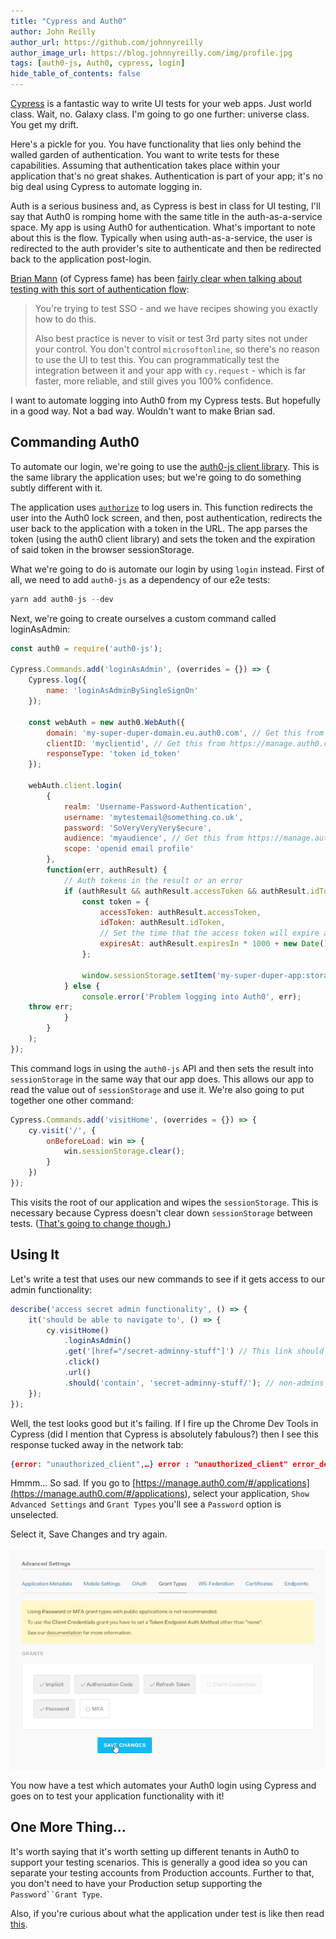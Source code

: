 ```yaml
---
title: "Cypress and Auth0"
author: John Reilly
author_url: https://github.com/johnnyreilly
author_image_url: https://blog.johnnyreilly.com/img/profile.jpg
tags: [auth0-js, Auth0, cypress, login]
hide_table_of_contents: false
---
```

[Cypress](<https://www.cypress.io/>) is a fantastic way to write UI tests for your web apps. Just world class. Wait, no. Galaxy class. I'm going to go one further: universe class. You get my drift.

 Here's a pickle for you. You have functionality that lies only behind the walled garden of authentication. You want to write tests for these capabilities. Assuming that authentication takes place within your application that's no great shakes. Authentication is part of your app; it's no big deal using Cypress to automate logging in.

Auth is a serious business and, as Cypress is best in class for UI testing, I'll say that Auth0 is romping home with the same title in the auth-as-a-service space. My app is using Auth0 for authentication. What's important to note about this is the flow. Typically when using auth-as-a-service, the user is redirected to the auth provider's site to authenticate and then be redirected back to the application post-login.

[Brian Mann](<https://github.com/brian-mann>) (of Cypress fame) has been [fairly clear when talking about testing with this sort of authentication flow](<https://github.com/cypress-io/cypress/issues/1342#issuecomment-366747803>):

> You're trying to test SSO - and we have recipes showing you exactly how to do this.
> 
> Also best practice is never to visit or test 3rd party sites not under your control. You don't control `microsoftonline`, so there's no reason to use the UI to test this. You can programmatically test the integration between it and your app with `cy.request` \- which is far faster, more reliable, and still gives you 100% confidence.

I want to automate logging into Auth0 from my Cypress tests. But hopefully in a good way. Not a bad way. Wouldn't want to make Brian sad.

## Commanding Auth0

To automate our login, we're going to use the [auth0-js client library](<https://github.com/auth0/auth0.js>). This is the same library the application uses; but we're going to do something subtly different with it.

The application uses [`authorize`](<https://github.com/auth0/auth0.js#api>) to log users in. This function redirects the user into the Auth0 lock screen, and then, post authentication, redirects the user back to the application with a token in the URL. The app parses the token (using the auth0 client library) and sets the token and the expiration of said token in the browser sessionStorage.

What we're going to do is automate our login by using `login` instead. First of all, we need to add `auth0-js` as a dependency of our e2e tests:

```js
yarn add auth0-js --dev
```

Next, we're going to create ourselves a custom command called loginAsAdmin:

```js
const auth0 = require('auth0-js');

Cypress.Commands.add('loginAsAdmin', (overrides = {}) => {
    Cypress.log({
        name: 'loginAsAdminBySingleSignOn'
    });

    const webAuth = new auth0.WebAuth({
        domain: 'my-super-duper-domain.eu.auth0.com', // Get this from https://manage.auth0.com/#/applications and your application
        clientID: 'myclientid', // Get this from https://manage.auth0.com/#/applications and your application
        responseType: 'token id_token'
    });

    webAuth.client.login(
        {
            realm: 'Username-Password-Authentication',
            username: 'mytestemail@something.co.uk',
            password: 'SoVeryVeryVery$ecure',
            audience: 'myaudience', // Get this from https://manage.auth0.com/#/apis and your api, use the identifier property
            scope: 'openid email profile'
        },
        function(err, authResult) {
            // Auth tokens in the result or an error
            if (authResult && authResult.accessToken && authResult.idToken) {
                const token = {
                    accessToken: authResult.accessToken,
                    idToken: authResult.idToken,
                    // Set the time that the access token will expire at
                    expiresAt: authResult.expiresIn * 1000 + new Date().getTime()
                };

                window.sessionStorage.setItem('my-super-duper-app:storage_token', JSON.stringify(token));
            } else {
                console.error('Problem logging into Auth0', err);
    throw err;
            }
        }
    );
});
```

This command logs in using the `auth0-js` API and then sets the result into `sessionStorage` in the same way that our app does. This allows our app to read the value out of `sessionStorage` and use it. We're also going to put together one other command:

```js
Cypress.Commands.add('visitHome', (overrides = {}) => {
    cy.visit('/', {
        onBeforeLoad: win => {
            win.sessionStorage.clear();
        }
    })
});
```

This visits the root of our application and wipes the `sessionStorage`. This is necessary because Cypress doesn't clear down `sessionStorage` between tests. ([That's going to change though.](<https://github.com/cypress-io/cypress/issues/413>))

## Using It

Let's write a test that uses our new commands to see if it gets access to our admin functionality:

```js
describe('access secret admin functionality', () => {
    it('should be able to navigate to', () => {
        cy.visitHome()
            .loginAsAdmin()
            .get('[href="/secret-adminny-stuff"]') // This link should only be visible to admins
            .click()
            .url()
            .should('contain', 'secret-adminny-stuff/'); // non-admins should be redirected away from this url
    });
});
```

Well, the test looks good but it's failing. If I fire up the Chrome Dev Tools in Cypress (did I mention that Cypress is absolutely fabulous?) then I see this response tucked away in the network tab:

```json
{error: "unauthorized_client",…} error : "unauthorized_client" error_description : "Grant type 'http://auth0.com/oauth/grant-type/password-realm' not allowed for the client."
```

Hmmm... So sad. If you go to [https://manage.auth0.com/#/applications](<https://manage.auth0.com/#/applications>), select your application, `Show Advanced Settings` and `Grant Types` you'll see a `Password` option is unselected.

Select it, Save Changes and try again.

![](../static/blog/2018-07-09-cypress-and-auth0/auth0-enable-password-grant-type.png)

You now have a test which automates your Auth0 login using Cypress and goes on to test your application functionality with it!

## One More Thing...

It's worth saying that it's worth setting up different tenants in Auth0 to support your testing scenarios. This is generally a good idea so you can separate your testing accounts from Production accounts. Further to that, you don't need to have your Production setup supporting the `Password``Grant Type`.

Also, if you're curious about what the application under test is like then read [this](<https://blog.johnnyreilly.com/2018/01/auth0-typescript-and-aspnet-core.html>).


